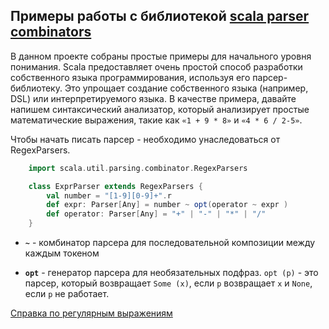 ## Примеры работы с библиотекой [scala parser combinators](https://github.com/scala/scala-parser-combinators/blob/1.1.x/docs/Getting_Started.md)

В данном проекте собраны простые примеры для начального уровня понимания.
Scala предоставляет очень простой способ разработки собственного языка программирования, 
используя его парсер-библиотеку. 
Это упрощает создание собственного языка (например, DSL) или интерпретируемого языка. 
В качестве примера, давайте напишем синтаксический анализатор, который анализирует простые математические выражения, 
такие как `«1 + 9 * 8»` и `«4 * 6 / 2-5»`.

Чтобы начать писать парсер - необходимо унаследоваться от RegexParsers.

<!-- code -->
```scala
    import scala.util.parsing.combinator.RegexParsers

    class ExprParser extends RegexParsers {
        val number = "[1-9][0-9]+".r
        def expr: Parser[Any] = number ~ opt(operator ~ expr )
        def operator: Parser[Any] = "+" | "-" | "*" | "/"
    }
```
* **`~`** - комбинатор парсера для последовательной композиции между каждым токеном

* **`opt`** - генератор парсера для необязательных подфраз. `opt (p)` - это парсер, который возвращает `Some (x)`, 
если `p` возвращает `x` и `None`, если `p` не работает.

[Справка по регулярным выражениям](https://ru.wikibooks.org/wiki/Регулярные_выражения)
